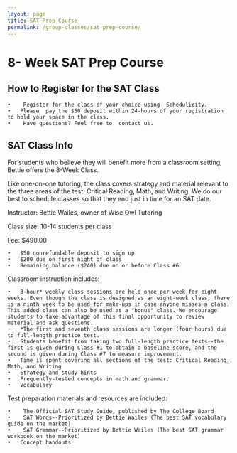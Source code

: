 ```yaml
---
layout: page
title: SAT Prep Course
permalink: /group-classes/sat-prep-course/
---
```


# 8- Week SAT Prep Course

## How to Register for the SAT Class

	•	 Register for the class of your choice using  Schedulicity.
	•	Please  pay the $50 deposit within 24-hours of your registration to hold your space in the class.
	•	 Have questions? Feel free to  contact us.
    
## SAT Class Info

For students who believe they will benefit more from a classroom setting, Bettie offers the 8-Week Class. 

Like one-on-one tutoring, the class covers strategy and material relevant to the three areas of the test: Critical Reading, Math, and Writing. We do our best to schedule classes so that they end just in time for an SAT date.

Instructor: Bettie Wailes, owner of Wise Owl Tutoring

Class size: 10-14 students per class

Fee: $490.00

	•	$50 nonrefundable deposit to sign up
	•	$200 due on first night of class
	•	Remaining balance ($240) due on or before Class #6
    
Classroom instruction includes:

	•	3-hour* weekly class sessions are held once per week for eight weeks. Even though the class is designed as an eight-week class, there is a ninth week to be used for make-ups in case anyone misses a class. This added class can also be used as a "bonus" class. We encourage students to take advantage of this final opportunity to review material and ask questions.
    ◦	*The first and seventh class sessions are longer (four hours) due to full-length practice test.
	•	Students benefit from taking two full-length practice tests--the first is given during Class #1 to obtain a baseline score, and the second is given during Class #7 to measure improvement.        
	•	Time is spent covering all sections of the test: Critical Reading, Math, and Writing
	•	Strategy and study hints
	•	Frequently-tested concepts in math and grammar.
	•	Vocabulary
    
Test preparation materials and resources are included:

	•	 The Official SAT Study Guide, published by The College Board
	•	 SAT Words--Prioritized by Bettie Wailes (The best SAT vocabulary guide on the market)
	•	 SAT Grammar--Prioritized by Bettie Wailes (The best SAT grammar workbook on the market)
	•	Concept handouts